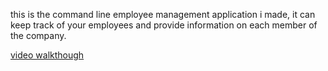 this is the command line employee management application i made, it can keep track of your employees and provide information on each member of the company. 




[video walkthough](https://drive.google.com/file/d/1rHmEeAX8suMgMIgT0_sdSOIpRzgFWYsh/view)